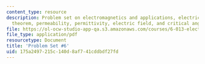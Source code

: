 ```yaml
---
content_type: resource
description: Problem set on electromagnetics and applications, electric field, Poynting's
  theorem, permeability, permittivity, electric field, and critical angle of transmission.
file: https://ol-ocw-studio-app-qa.s3.amazonaws.com/courses/6-013-electromagnetics-and-applications-fall-2005/175a2497215c140d8af741cddbdf27fd_ps6.pdf
file_type: application/pdf
resourcetype: Document
title: 'Problem Set #6'
uid: 175a2497-215c-140d-8af7-41cddbdf27fd
---
```

